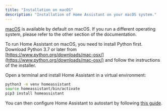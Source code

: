 ```yaml
---
title: "Installation on macOS"
description: "Installation of Home Assistant on your macOS system."
---
```


[macOS](http://www.apple.com/macos/) is available by default on macOS. If you run a different operating system, please refer to the other section of the documentation.

To run Home Assistant on macOS, you need to install Python first. Download Python 3.7 or later from [https://www.python.org/downloads/mac-osx/](https://www.python.org/downloads/mac-osx/) and follow the instructions of the installer.

Open a terminal and install Home Assistant in a virtual environment:

```bash
python3 -m venv homeassistant
source homeassistant/bin/activate
pip3 install homeassistant
```

You can then configure Home Assistant to autostart by following [this guide](/docs/autostart/macos/).
